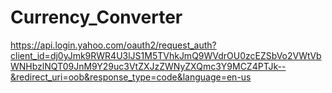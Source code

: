 # Currency_Converter




https://api.login.yahoo.com/oauth2/request_auth?client_id=dj0yJmk9RWR4U3lJS1M5TVhkJmQ9WVdrOU0zcEZSbVo2VWtVbWNHbzlNQT09JnM9Y29uc3VtZXJzZWNyZXQmc3Y9MCZ4PTJk--&redirect_uri=oob&response_type=code&language=en-us